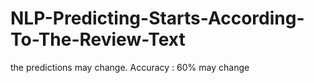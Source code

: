 # NLP-Predicting-Starts-According-To-The-Review-Text
the predictions may change. Accuracy : 60% may change
